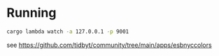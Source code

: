 # Running

```bash
cargo lambda watch -a 127.0.0.1 -p 9001
```

see https://github.com/tidbyt/community/tree/main/apps/esbnyccolors
